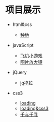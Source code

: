 # 项目展示
 + html&css
   - [种地](https://511446781.github.io/project/cultivation)
 + javaScript
   - [飞机小游戏](https://511446781.github.io/project/飞机)
   - [图片放大镜](https://511446781.github.io/project/图片放大镜)
+ jQuery
   - [jq拖拉](https://511446781.github.io/project/jq)
+ css3

    - [loading](https://511446781.github.io/project/loading)
    - [loading&css3](https://511446781.github.io/project/loading&css3)
    - [千与千寻](https://511446781.github.io/project/千与千寻)